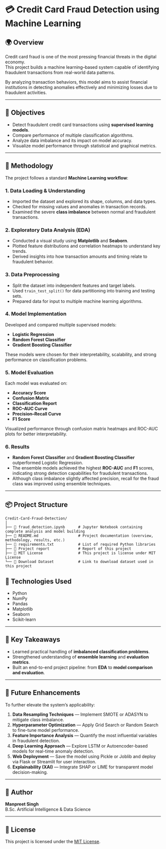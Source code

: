 # 💳 Credit Card Fraud Detection using Machine Learning

## 🌍 Overview
Credit card fraud is one of the most pressing financial threats in the digital economy.  
This project builds a machine learning–based system capable of identifying fraudulent transactions from real-world data patterns.  

By analyzing transaction behaviors, this model aims to assist financial institutions in detecting anomalies effectively and minimizing losses due to fraudulent activities.

---

## 🎯 Objectives
- Detect fraudulent credit card transactions using **supervised learning models**.  
- Compare performance of multiple classification algorithms.  
- Analyze data imbalance and its impact on model accuracy.  
- Visualize model performance through statistical and graphical metrics.

---

## 🧠 Methodology
The project follows a standard **Machine Learning workflow**:

### 1. Data Loading & Understanding
- Imported the dataset and explored its shape, columns, and data types.  
- Checked for missing values and anomalies in transaction records.  
- Examined the severe **class imbalance** between normal and fraudulent transactions.

### 2. Exploratory Data Analysis (EDA)
- Conducted a visual study using **Matplotlib** and **Seaborn**.  
- Plotted feature distributions and correlation heatmaps to understand key trends.  
- Derived insights into how transaction amounts and timing relate to fraudulent behavior.

### 3. Data Preprocessing
- Split the dataset into independent features and target labels.  
- Used `train_test_split()` for data partitioning into training and testing sets.  
- Prepared data for input to multiple machine learning algorithms.

### 4. Model Implementation
Developed and compared multiple supervised models:
- **Logistic Regression**  
- **Random Forest Classifier**  
- **Gradient Boosting Classifier**

These models were chosen for their interpretability, scalability, and strong performance on classification problems.

### 5. Model Evaluation
Each model was evaluated on:
- **Accuracy Score**  
- **Confusion Matrix**  
- **Classification Report**  
- **ROC–AUC Curve**  
- **Precision–Recall Curve**  
- **F1 Score**

Visualized performance through confusion matrix heatmaps and ROC-AUC plots for better interpretability.

### 6. Results
- **Random Forest Classifier** and **Gradient Boosting Classifier** outperformed Logistic Regression.  
- The ensemble models achieved the highest **ROC-AUC** and **F1** scores, indicating strong detection capabilities for fraudulent transactions.  
- Although class imbalance slightly affected precision, recall for the fraud class was improved using ensemble techniques.

---


## 📦 Project Structure
```
Credit-Card-Fraud-Detection/
│
├── 📘 fraud_detection.ipynb      # Jupyter Notebook containing complete analysis and model building
├── 🧾 README.md                  # Project documentation (overview, methodology, results, etc.)
├── 📄 requirements.txt           # List of required Python libraries
├── 📝 Project report             # Report of this project
├── 💼 MIT License                # This project is license under MIT License 
└── 📄 Download Dataset           # Link to download dataset used in this project

```


## 🧰 Technologies Used
- Python  
- NumPy  
- Pandas  
- Matplotlib  
- Seaborn  
- Scikit-learn

---

## 🚀 Key Takeaways
- Learned practical handling of **imbalanced classification problems**.  
- Strengthened understanding of **ensemble learning** and **evaluation metrics**.  
- Built an end-to-end project pipeline: from **EDA** to **model comparison and evaluation**.  



---

## 🔮 Future Enhancements
To further elevate the system’s applicability:
1. **Data Resampling Techniques** — Implement SMOTE or ADASYN to mitigate class imbalance.  
2. **Hyperparameter Optimization** — Apply Grid Search or Random Search to fine-tune model performance.  
3. **Feature Importance Analysis** — Quantify the most influential variables in fraudulent detection.  
4. **Deep Learning Approach** — Explore LSTM or Autoencoder-based models for real-time anomaly detection.  
5. **Web Deployment** — Save the model using Pickle or Joblib and deploy via Flask or Streamlit for user interaction.  
6. **Explainability (XAI)** — Integrate SHAP or LIME for transparent model decision-making.

---

## 🧩 Author
**Manpreet Singh**  
B.Sc. Artificial Intelligence & Data Science

---

## 📜 License

This project is licensed under the [MIT License](LICENSE).
